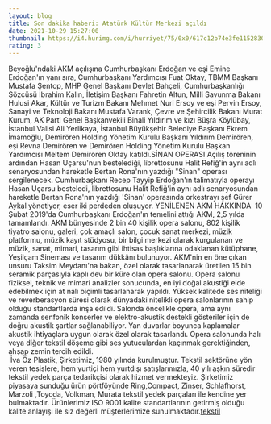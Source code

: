```yaml
--- 
layout: blog
title: Son dakika haberi: Atatürk Kültür Merkezi açıldı
date: 2021-10-29 15:27:00
thumbnail: https://i4.hurimg.com/i/hurriyet/75/0x0/617c12b74e3fe11528301384.jpg
rating: 3
---
```

Beyoğlu'ndaki AKM açılışına Cumhurbaşkanı Erdoğan ve eşi Emine Erdoğan'ın yanı sıra, Cumhurbaşkanı Yardımcısı Fuat Oktay, TBMM Başkanı Mustafa Şentop, MHP Genel Başkanı Devlet Bahçeli, Cumhurbaşkanlığı Sözcüsü İbrahim Kalın, İletişim Başkanı Fahretin Altun, Milli Savunma Bakanı Hulusi Akar, Kültür ve Turizm Bakanı Mehmet Nuri Ersoy ve eşi Pervin Ersoy, Sanayi ve Teknoloji Bakanı Mustafa Varank, Çevre ve Şehircilik Bakanı Murat Kurum, AK Parti Genel Başkanvekili Binali Yıldırım ve kızı Büşra Köylübay, İstanbul Valisi Ali Yerlikaya, İstanbul Büyükşehir Belediye Başkanı Ekrem İmamoğlu, Demirören Holding Yönetim Kurulu Başkanı Yıldırım Demirören, eşi Revna Demirören ve Demirören Holding Yönetim Kurulu Başkan Yardımcısı Meltem Demirören Oktay katıldı.SİNAN OPERASI Açılış töreninin ardından Hasan Uçarsu'nun bestelediği, librettosunu Halit Refiğ'in aynı adlı senaryosundan hareketle Bertan Rona'nın yazdığı "Sinan" operası sergilenecek. Cumhurbaşkanı Recep Tayyip Erdoğan'ın talimatıyla operayı Hasan Uçarsu besteledi, librettosunu Halit Refiğ'in aynı adlı senaryosundan hareketle Bertan Rona'nın yazdığı 'Sinan' operasında orkestrayı şef Gürer Aykal yönetiyor, eser iki perdeden oluşuyor. YENİLENEN AKM HAKKINDA  10 Şubat 2019'da Cumhurbaşkanı Erdoğan'ın temelini attığı AKM, 2,5 yılda tamamlandı. AKM bünyesinde 2 bin 40 kişilik opera salonu, 802 kişilik tiyatro salonu, galeri, çok amaçlı salon, çocuk sanat merkezi, müzik platformu, müzik kayıt stüdyosu, bir bilgi merkezi olarak kurgulanan ve müzik, sanat, mimari, tasarım gibi ihtisas başlıklarına odaklanan kütüphane, Yeşilçam Sineması ve tasarım dükkânı bulunuyor. AKM'nin en öne çıkan unsuru Taksim Meydanı'na bakan, özel olarak tasarlanarak üretilen 15 bin seramik parçasıyla kaplı dev bir küre olan opera salonu. Opera salonu fiziksel, teknik ve mimari analizler sonucunda, en iyi doğal akustiği elde edebilmek için at nalı biçimli tasarlanarak yapıldı. Yüksek kalitede ses niteliği ve reverberasyon süresi olarak dünyadaki nitelikli opera salonlarının sahip olduğu standartlarda inşa edildi. Salonda öncelikle opera, ama aynı zamanda senfonik konserler ve elektro-akustik destekli gösteriler için de doğru akustik şartlar sağlanabiliyor. Yan duvarlar boyunca kaplamalar akustik ihtiyaçlara uygun olarak özel olarak tasarlandı. Opera salonunda halı veya diğer tekstil döşeme gibi ses yutuculardan kaçınmak gerektiğinden, ahşap zemin tercih edildi. </br>&nbsp;İva Öz Plastik, Şirketimiz, 1980 yılında kurulmuştur. Tekstil sektörüne yön veren tesislere, hem yurtiçi hem yurtdışı satışlarımızla, 40 yılı aşkın süredir tekstil yedek parça tedarikçisi olarak hizmet vermekteyiz. Şirketimiz piyasaya sunduğu ürün pörtföyünde Ring,Compact, Zinser, Schlafhorst, Marzoli ,Toyoda, Volkman, Murata tekstil yedek parçaları ile kendine yer bulmaktadır. Ürünlerimiz ISO 9001 kalite standartlarının getirmiş olduğu kalite anlayışı ile siz değerli müşterlerimize sunulmaktadır.<a href="https://www.ivaozplastik.com/">tekstil</a>